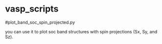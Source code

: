 # vasp_scripts


#plot_band_soc_spin_projected.py

you can use it to plot soc band structures with spin projections (Sx, Sy, and Sz).




